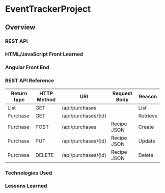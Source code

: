 # EventTrackerProject


## Overview

### REST API

### HTML/JavaScript Front Learned

### Angular Front End

### REST API Reference
|Return type     | HTTP Method | URI                 | Request Body| Reason  |
|----------------|-------------|---------------------|-------------|---------|
| List           | GET         | /api/purchases      |             | List    |
| Purchase       | GET         | /api/purchases/{id} |             | Retrieve|
| Purchase       | POST        | /api/purchases      | Recipe JSON | Create  |
| Purchase       | PUT         | /api/purchases/{id} | Recipe JSON | Update  |
| Purchase       | DELETE      | /api/purchases/{id} | Recipe JSON | Delete  |

### Technologies Used

### Lessons Learned
